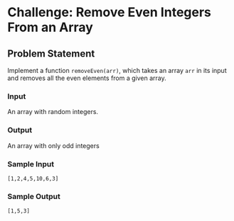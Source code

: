 # Challenge: Remove Even Integers From an Array

## Problem Statement

Implement a function `removeEven(arr)`, which takes an array `arr` in its input and removes all the even elements from a given array.

### Input

An array with random integers.

### Output

An array with only odd integers

### Sample Input

```
[1,2,4,5,10,6,3]
```

### Sample Output

```
[1,5,3]
```
